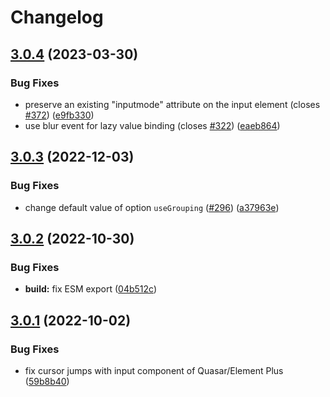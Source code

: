 # Changelog

## [3.0.4](https://github.com/dm4t2/vue-currency-input/compare/3.0.3...3.0.4) (2023-03-30)


### Bug Fixes

* preserve an existing "inputmode" attribute on the input element (closes [#372](https://github.com/dm4t2/vue-currency-input/issues/372)) ([e9fb330](https://github.com/dm4t2/vue-currency-input/commit/e9fb330d29bbdbde11c1b0b4d8036b692dbbcbaa))
* use blur event for lazy value binding (closes [#322](https://github.com/dm4t2/vue-currency-input/issues/322)) ([eaeb864](https://github.com/dm4t2/vue-currency-input/commit/eaeb8640629036f62a59f42ffbbd6ad996c491a0))

## [3.0.3](https://github.com/dm4t2/vue-currency-input/compare/3.0.2...3.0.3) (2022-12-03)


### Bug Fixes

* change default value of option `useGrouping` ([#296](https://github.com/dm4t2/vue-currency-input/issues/296)) ([a37963e](https://github.com/dm4t2/vue-currency-input/commit/a37963ec4dcf42b528bf2e4aec628745f4513bb7))

## [3.0.2](https://github.com/dm4t2/vue-currency-input/compare/3.0.1...3.0.2) (2022-10-30)


### Bug Fixes

* **build:** fix ESM export ([04b512c](https://github.com/dm4t2/vue-currency-input/commit/04b512c23c525704297125c99a1aa94cb553a8b1))

## [3.0.1](https://github.com/dm4t2/vue-currency-input/compare/3.0.0...3.0.1) (2022-10-02)


### Bug Fixes

* fix cursor jumps with input component of Quasar/Element Plus ([59b8b40](https://github.com/dm4t2/vue-currency-input/commit/59b8b405211c0fa0f337b118ab8d46001f030da6))

